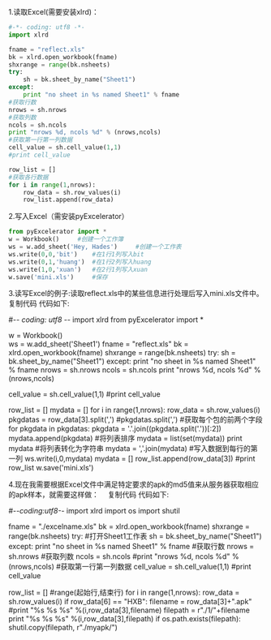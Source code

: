 1.读取Excel(需要安装xlrd)：
```python
#-*- coding: utf8 -*-
import xlrd

fname = "reflect.xls"
bk = xlrd.open_workbook(fname)
shxrange = range(bk.nsheets)
try:
    sh = bk.sheet_by_name("Sheet1")
except:
    print "no sheet in %s named Sheet1" % fname
#获取行数
nrows = sh.nrows
#获取列数
ncols = sh.ncols
print "nrows %d, ncols %d" % (nrows,ncols)
#获取第一行第一列数据 
cell_value = sh.cell_value(1,1)
#print cell_value

row_list = []
#获取各行数据
for i in range(1,nrows):
    row_data = sh.row_values(i)
    row_list.append(row_data)
```
2.写入Excel（需安装pyExcelerator）
```python
from pyExcelerator import *
w = Workbook()     #创建一个工作簿
ws = w.add_sheet('Hey, Hades')     #创建一个工作表
ws.write(0,0,'bit')    #在1行1列写入bit
ws.write(0,1,'huang')  #在1行2列写入huang
ws.write(1,0,'xuan')   #在2行1列写入xuan
w.save('mini.xls')     #保存
```
3.读写Excel的例子:读取reflect.xls中的某些信息进行处理后写入mini.xls文件中。　
复制代码 代码如下:

#-*- coding: utf8 -*-
import xlrd
from pyExcelerator import *  

w = Workbook()  
ws = w.add_sheet('Sheet1') 
fname = "reflect.xls"
bk = xlrd.open_workbook(fname)
shxrange = range(bk.nsheets)
try:
    sh = bk.sheet_by_name("Sheet1")
except:
    print "no sheet in %s named Sheet1" % fname
nrows = sh.nrows
ncols = sh.ncols
print "nrows %d, ncols %d" % (nrows,ncols)

cell_value = sh.cell_value(1,1)
#print cell_value

row_list = []
mydata = []
for i in range(1,nrows):
    row_data = sh.row_values(i)
    pkgdatas = row_data[3].split(',')
    #pkgdatas.split(',')
    #获取每个包的前两个字段
    for pkgdata in pkgdatas:
        pkgdata = '.'.join((pkgdata.split('.'))[:2])
        mydata.append(pkgdata)
    #将列表排序
    mydata = list(set(mydata))
    print mydata
    #将列表转化为字符串
    mydata = ','.join(mydata)
    #写入数据到每行的第一列
    ws.write(i,0,mydata)
    mydata = []
    row_list.append(row_data[3])
#print row_list
w.save('mini.xls')

4.现在我需要根据Excel文件中满足特定要求的apk的md5值来从服务器获取相应的apk样本，就需要这样做：　
复制代码 代码如下:

#-*-coding:utf8-*-
import xlrd
import os
import shutil

fname = "./excelname.xls"
bk = xlrd.open_workbook(fname)
shxrange = range(bk.nsheets)
try:
    #打开Sheet1工作表
    sh = bk.sheet_by_name("Sheet1")
except:
    print "no sheet in %s named Sheet1" % fname
#获取行数
nrows = sh.nrows
#获取列数
ncols = sh.ncols
#print "nrows %d, ncols %d" % (nrows,ncols)
#获取第一行第一列数据
cell_value = sh.cell_value(1,1)
#print cell_value

row_list = []
#range(起始行,结束行)
for i in range(1,nrows):
    row_data = sh.row_values(i)
    if row_data[6] == "HXB":
        filename = row_data[3]+".apk"
        #print "%s  %s  %s" %(i,row_data[3],filename)
        filepath = r"./1/"+filename
        print "%s  %s  %s" %(i,row_data[3],filepath)
        if os.path.exists(filepath):
            shutil.copy(filepath, r"./myapk/")
